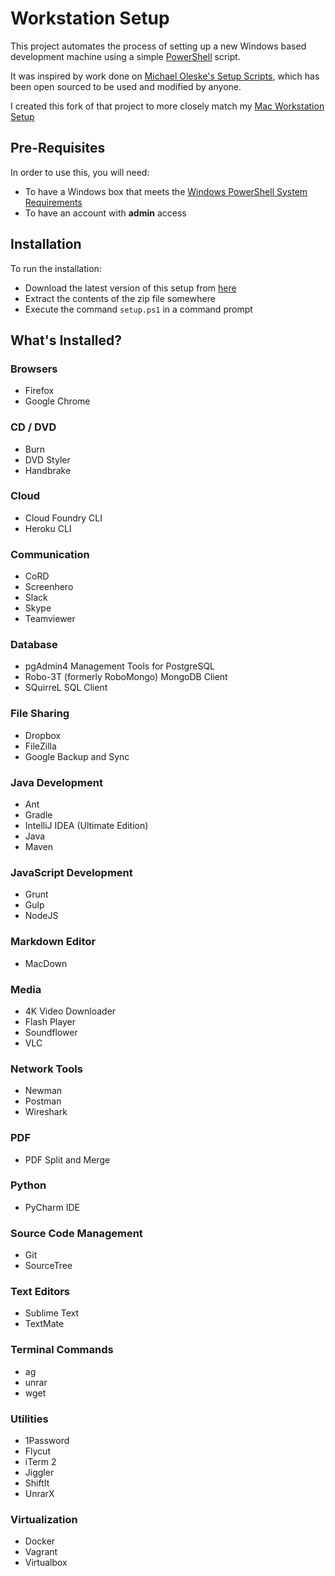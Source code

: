 # Workstation Setup

This project automates the process of setting up a new Windows based development machine using a simple [PowerShell](https://docs.microsoft.com/en-us/powershell/scripting/getting-started/getting-started-with-windows-powershell?view=powershell-6) script.

It was inspired by work done on [Michael Oleske's Setup Scripts](https://github.com/moleske/setup-scripts), which has been open sourced to be used and modified by anyone.

I created this fork of that project to more closely match my [Mac Workstation Setup](https://github.com/rmkiriako/workstation-setup-mac)


## Pre-Requisites

In order to use this, you will need:
 
* To have a Windows box that meets the [Windows PowerShell System Requirements](https://docs.microsoft.com/en-us/powershell/scripting/setup/windows-powershell-system-requirements?view=powershell-6)
* To have an account with **admin** access


## Installation

To run the installation:

* Download the latest version of this setup from [here](https://github.com/rmkiriako/workstation-setup-windows/archive/master.zip)
* Extract the contents of the zip file somewhere
* Execute the command `setup.ps1` in a command prompt

## What's Installed?

### Browsers

* Firefox
* Google Chrome

### CD / DVD

* Burn
* DVD Styler
* Handbrake

### Cloud

* Cloud Foundry CLI
* Heroku CLI

### Communication

* CoRD
* Screenhero
* Slack
* Skype
* Teamviewer

### Database

* pgAdmin4 Management Tools for PostgreSQL
* Robo-3T (formerly RoboMongo) MongoDB Client	
* SQuirreL SQL Client

### File Sharing

* Dropbox
* FileZilla
* Google Backup and Sync

### Java Development

* Ant
* Gradle
* IntelliJ IDEA (Ultimate  Edition)
* Java
* Maven

### JavaScript Development

* Grunt
* Gulp
* NodeJS

### Markdown Editor

* MacDown

### Media

* 4K Video Downloader
* Flash Player
* Soundflower
* VLC

### Network Tools

* Newman
* Postman
* Wireshark

### PDF

* PDF Split and Merge

### Python

* PyCharm IDE

### Source Code Management

* Git
* SourceTree

### Text Editors

* Sublime Text
* TextMate

### Terminal Commands 

* ag
* unrar
* wget

### Utilities

* 1Password
* Flycut
* iTerm 2
* Jiggler
* ShiftIt
* UnrarX

### Virtualization

* Docker
* Vagrant
* Virtualbox

